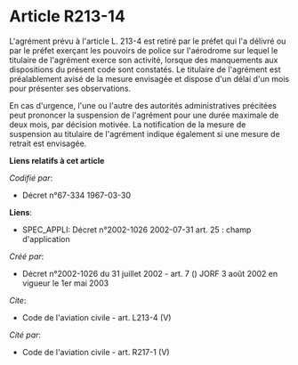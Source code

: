 # Article R213-14

L'agrément prévu à l'article L. 213-4 est retiré par le préfet qui l'a délivré ou par le préfet exerçant les pouvoirs de
police sur l'aérodrome sur lequel le titulaire de l'agrément exerce son activité, lorsque des manquements aux dispositions du
présent code sont constatés. Le titulaire de l'agrément est préalablement avisé de la mesure envisagée et dispose d'un délai
d'un mois pour présenter ses observations.

En cas d'urgence, l'une ou l'autre des autorités administratives précitées peut prononcer la suspension de l'agrément pour
une durée maximale de deux mois, par décision motivée. La notification de la mesure de suspension au titulaire de l'agrément
indique également si une mesure de retrait est envisagée.

**Liens relatifs à cet article**

_Codifié par_:

  - Décret n°67-334 1967-03-30

**Liens**:

  - SPEC_APPLI: Décret n°2002-1026 2002-07-31 art. 25 : champ d'application

_Créé par_:

  - Décret n°2002-1026 du 31 juillet 2002 - art. 7 () JORF 3 août 2002 en vigueur le 1er mai 2003

_Cite_:

  - Code de l'aviation civile - art. L213-4 (V)

_Cité par_:

  - Code de l'aviation civile - art. R217-1 (V)
